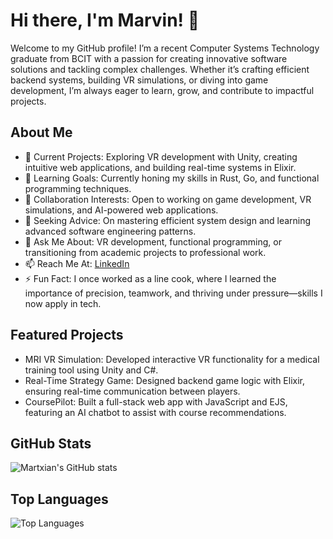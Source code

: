 # Hi there, I'm Marvin! 👋

Welcome to my GitHub profile! I’m a recent Computer Systems Technology graduate from BCIT with a passion for creating innovative software solutions and tackling complex challenges. Whether it’s crafting efficient backend systems, building VR simulations, or diving into game development, I’m always eager to learn, grow, and contribute to impactful projects.

## About Me

- 🔭 Current Projects: Exploring VR development with Unity, creating intuitive web applications, and building real-time systems in Elixir.
- 🌱 Learning Goals: Currently honing my skills in Rust, Go, and functional programming techniques.
- 👯 Collaboration Interests: Open to working on game development, VR simulations, and AI-powered web applications.
- 🤔 Seeking Advice: On mastering efficient system design and learning advanced software engineering patterns.
- 💬 Ask Me About: VR development, functional programming, or transitioning from academic projects to professional work.
- 📫 Reach Me At: [LinkedIn](https://www.linkedin.com/in/marvin-sio/)
- ⚡ Fun Fact: I once worked as a line cook, where I learned the importance of precision, teamwork, and thriving under pressure—skills I now apply in tech.

## Featured Projects

- MRI VR Simulation: Developed interactive VR functionality for a medical training tool using Unity and C#.
- Real-Time Strategy Game: Designed backend game logic with Elixir, ensuring real-time communication between players.
- CoursePilot: Built a full-stack web app with JavaScript and EJS, featuring an AI chatbot to assist with course recommendations.

## GitHub Stats

![Martxian's GitHub stats](https://github-readme-stats.vercel.app/api?username=Martxian&show_icons=true&theme=radical)

## Top Languages

![Top Languages](https://github-readme-stats.vercel.app/api/top-langs/?username=Martxian&layout=compact&theme=radical)
